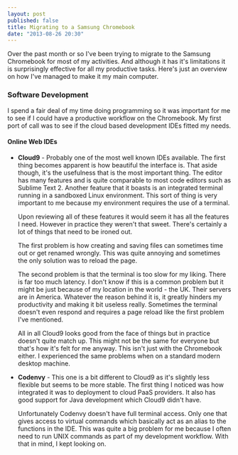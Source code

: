 ```yaml
---
layout: post
published: false
title: Migrating to a Samsung Chromebook
date: "2013-08-26 20:30"
---
```


Over the past month or so I've been trying to migrate to the Samsung Chromebook for most of my activities. And although it has it's limitations it is surprisingly effective for all my productive tasks. Here's just an overview on how I've managed to make it my main computer.

### Software Development

I spend a fair deal of my time doing programming so it was important for me to see if I could have a productive workflow on the Chromebook. My first port of call was to see if the cloud based development IDEs fitted my needs.

#### Online Web IDEs

- **Cloud9** - Probably one of the most well known IDEs available. The first thing becomes apparent is how beautiful the interface is. That aside though, it's the usefulness that is the most important thing. The editor has many features and is quite comparable to most code editors such as Sublime Text 2. Another feature that it boasts is an integrated terminal running in a sandboxed Linux environment. This sort of thing is very important to me because my environment requires the use of a terminal.

   Upon reviewing all of these features it would seem it has all the features I need. However in practice they weren't that sweet. There's certainly a lot of things that need to be ironed out.

   The first problem is how creating and saving files can sometimes time out or get renamed wrongly. This was quite annoying and sometimes the only solution was to reload the page.
   
   The second problem is that the terminal is too slow for my liking. There is far too much latency. I don't know if this is a common problem but it might be just because of my location in the world - the UK. Their servers are in America. Whatever the reason behind it is, it greatly hinders my productivity and making it bit useless really. Sometimes the terminal doesn't even respond and requires a page reload like the first problem I've mentioned.
   
   All in all Cloud9 looks good from the face of things but in practice doesn't quite match up. This might not be the same for everyone but that's how it's felt for me anyway. This isn't just with the Chromebook either. I experienced the same problems when on a standard modern desktop machine.
   
- **Codenvy** - This one is a bit different to Cloud9 as it's slightly less flexible but seems to be more stable. The first thing I noticed was how integrated it was to deployment to cloud PaaS providers. It also has good support for Java development which Cloud9 didn't have.

   Unfortunately Codenvy doesn't have full terminal access. Only one that gives access to virtual commands which basically act as an alias to the functions in the IDE. This was quite a big problem for me because I often need to run UNIX commands as part of my development workflow. With that in mind, I kept looking on.